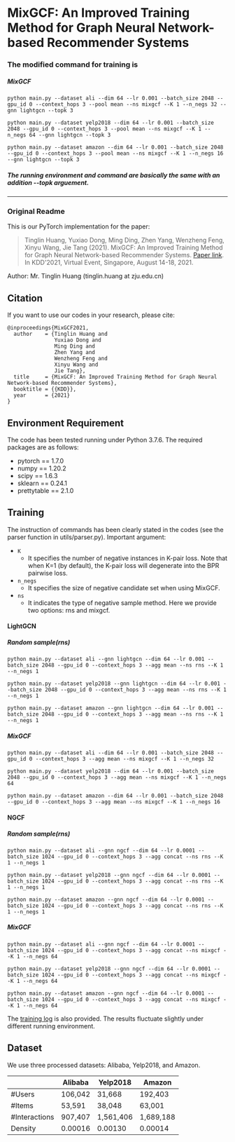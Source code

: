 # MixGCF: An Improved Training Method for Graph Neural Network-based Recommender Systems
### The modified command for training is 
#####  MixGCF 

```
python main.py --dataset ali --dim 64 --lr 0.001 --batch_size 2048 --gpu_id 0 --context_hops 3 --pool mean --ns mixgcf --K 1 --n_negs 32 --gnn lightgcn --topk 3

python main.py --dataset yelp2018 --dim 64 --lr 0.001 --batch_size 2048 --gpu_id 0 --context_hops 3 --pool mean --ns mixgcf --K 1 --n_negs 64 --gnn lightgcn --topk 3

python main.py --dataset amazon --dim 64 --lr 0.001 --batch_size 2048 --gpu_id 0 --context_hops 3 --pool mean --ns mixgcf --K 1 --n_negs 16 --gnn lightgcn --topk 3
```

##### The running environment and command are basically the same with an addition --topk arguement.
------
### Original Readme
This is our PyTorch implementation for the paper:

> Tinglin Huang, Yuxiao Dong, Ming Ding, Zhen Yang, Wenzheng Feng, Xinyu Wang, Jie Tang (2021). MixGCF: An Improved Training Method for Graph Neural Network-based Recommender Systems.  [Paper link](http://keg.cs.tsinghua.edu.cn/jietang/publications/KDD21-Huang-et-al-MixGCF.pdf). In KDD'2021, Virtual Event, Singapore, August 14-18, 2021.

Author: Mr. Tinglin Huang (tinglin.huang at zju.edu.cn)

## Citation 

If you want to use our codes in your research, please cite:
​    
```
@inproceedings{MixGCF2021,
  author    = {Tinglin Huang and
               Yuxiao Dong and
               Ming Ding and
               Zhen Yang and
               Wenzheng Feng and
               Xinyu Wang and
               Jie Tang},
  title     = {MixGCF: An Improved Training Method for Graph Neural Network-based Recommender Systems},
  booktitle = {{KDD}},
  year      = {2021}
}
```

## Environment Requirement

The code has been tested running under Python 3.7.6. The required packages are as follows:

- pytorch == 1.7.0
- numpy == 1.20.2
- scipy == 1.6.3
- sklearn == 0.24.1
- prettytable == 2.1.0

## Training

The instruction of commands has been clearly stated in the codes (see the parser function in utils/parser.py). Important argument:

- `K`
  - It specifies the number of negative instances in K-pair loss. Note that when K=1 (by default), the K-pair loss will degenerate into the BPR pairwise loss.
- `n_negs`
  - It specifies the size of negative candidate set when using MixGCF.
- `ns`
  - It indicates the type of negative sample method. Here we provide two options: rns and mixgcf.

#### LightGCN

##### Random sample(rns)

```
python main.py --dataset ali --gnn lightgcn --dim 64 --lr 0.001 --batch_size 2048 --gpu_id 0 --context_hops 3 --agg mean --ns rns --K 1 --n_negs 1

python main.py --dataset yelp2018 --gnn lightgcn --dim 64 --lr 0.001 --batch_size 2048 --gpu_id 0 --context_hops 3 --agg mean --ns rns --K 1 --n_negs 1

python main.py --dataset amazon --gnn lightgcn --dim 64 --lr 0.001 --batch_size 2048 --gpu_id 0 --context_hops 3 --agg mean --ns rns --K 1 --n_negs 1
```

#####  MixGCF

```
python main.py --dataset ali --dim 64 --lr 0.001 --batch_size 2048 --gpu_id 0 --context_hops 3 --agg mean --ns mixgcf --K 1 --n_negs 32

python main.py --dataset yelp2018 --dim 64 --lr 0.001 --batch_size 2048 --gpu_id 0 --context_hops 3 --agg mean --ns mixgcf --K 1 --n_negs 64

python main.py --dataset amazon --dim 64 --lr 0.001 --batch_size 2048 --gpu_id 0 --context_hops 3 --agg mean --ns mixgcf --K 1 --n_negs 16
```

#### NGCF

##### Random sample(rns)

```
python main.py --dataset ali --gnn ngcf --dim 64 --lr 0.0001 --batch_size 1024 --gpu_id 0 --context_hops 3 --agg concat --ns rns --K 1 --n_negs 1

python main.py --dataset yelp2018 --gnn ngcf --dim 64 --lr 0.0001 --batch_size 1024 --gpu_id 0 --context_hops 3 --agg concat --ns rns --K 1 --n_negs 1

python main.py --dataset amazon --gnn ngcf --dim 64 --lr 0.0001 --batch_size 1024 --gpu_id 0 --context_hops 3 --agg concat --ns rns --K 1 --n_negs 1
```

##### MixGCF

```
python main.py --dataset ali --gnn ngcf --dim 64 --lr 0.0001 --batch_size 1024 --gpu_id 0 --context_hops 3 --agg concat --ns mixgcf --K 1 --n_negs 64

python main.py --dataset yelp2018 --gnn ngcf --dim 64 --lr 0.0001 --batch_size 1024 --gpu_id 0 --context_hops 3 --agg concat --ns mixgcf --K 1 --n_negs 64

python main.py --dataset amazon --gnn ngcf --dim 64 --lr 0.0001 --batch_size 1024 --gpu_id 0 --context_hops 3 --agg concat --ns mixgcf --K 1 --n_negs 64
```

The [training log](https://github.com/huangtinglin/MixGCF/tree/main/training_log) is also provided. The results fluctuate slightly under different running environment.

## Dataset

We use three processed datasets: Alibaba, Yelp2018, and Amazon.

|               | Alibaba | Yelp2018  | Amazon    |
| ------------- | ------- | --------- | --------- |
| #Users        | 106,042 | 31,668    | 192,403   |
| #Items        | 53,591  | 38,048    | 63,001    |
| #Interactions | 907,407 | 1,561,406 | 1,689,188 |
| Density       | 0.00016 | 0.00130   | 0.00014   |

